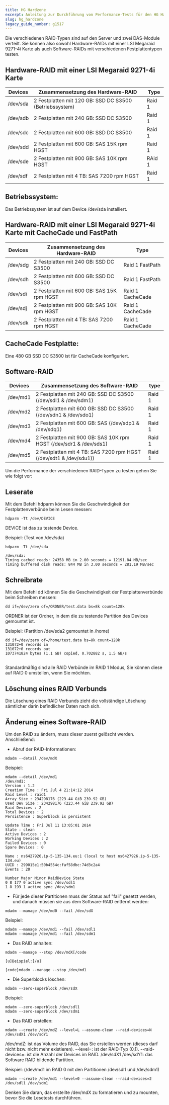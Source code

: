 ```yaml
---
title: HG Hardzone
excerpt: Anleitung zur Durchführung von Performance-Tests für den HG Hardzone Server
slug: hg_hardzone
legacy_guide_number: g1517
---
```


Die verschiedenen RAID-Typen sind auf den Server und zwei DAS-Module verteilt. Sie können also sowohl Hardware-RAIDs mit einer LSI Megaraid 9271-4i Karte als auch Software-RAIDs mit verschiedenen Festplattentypen testen.

## Hardware-RAID mit einer LSI Megaraid 9271-4i Karte
|Devices|Zusammensetzung des Hardware-RAID|Type|
|---|---|---|
|/dev/sda|2 Festplatten mit 120 GB: SSD DC S3500 (Betriebssystem)|Raid 1|
|/dev/sdb|2 Festplatten mit 240 GB: SSD DC S3500|Raid 1|
|/dev/sdc|2 Festplatten mit 600 GB: SSD DC S3500|Raid 1|
|/dev/sdd|2 Festplatten mit 600 GB: SAS 15K rpm HGST|Raid 1|
|/dev/sde|2 Festplatten mit 900 GB: SAS 10K rpm HGST|RAid 1|
|/dev/sdf|2 Festplatten mit 4 TB: SAS 7200 rpm HGST|Raid 1|



## Betriebssystem:
Das Betriebssystem ist auf dem Device /dev/sda installiert.


## Hardware-RAID mit einer LSI Megaraid 9271-4i Karte mit CacheCade und FastPath
|Devices|Zusammensetzung des Hardware-RAID|Type|
|---|---|---|
|/dev/sdg|2 Festplatten mit 240 GB: SSD DC S3500|Raid 1 FastPath|
|/dev/sdh|2 Festplatten mit 600 GB: SSD DC S3500|Raid 1 FastPath|
|/dev/sdi|2 Festplatten mit 600 GB: SAS 15K rpm HGST|Raid 1 CacheCade|
|/dev/sdj|2 Festplatten mit 900 GB: SAS 10K rpm HGST|Raid 1 CacheCade|
|/dev/sdk|2 Festplatten mit 4 TB: SAS 7200 rpm HGST|Raid 1 CacheCade|



## CacheCade Festplatte:
Eine 480 GB SSD DC S3500 ist für CacheCade konfiguriert.


## Software-RAID
|Devices|Zusammensetzung des Software-RAID|type|
|---|---|---|
|/dev/md1|2 Festplatten mit 240 GB: SSD DC S3500 (/dev/sdl1 & /dev/sdm1)|Raid 1|
|/dev/md2|2 Festplatten mit 600 GB: SSD DC S3500 (/dev/sdn1 & /dev/sdo1)|Raid 1|
|/dev/md3|2 Festplatten mit 600 GB: SAS (/dev/sdp1 & /dev/sdq1)|Raid 1|
|/dev/md4|2 Festplatten mit 900 GB: SAS 10K rpm HGST (/dev/sdr1 & /dev/sds1)|Raid 1|
|/dev/md5|2 Festplatten mit 4 TB: SAS 7200 rpm HGST (/dev/sdt1 & /dev/sdu1))|Raid 1|



Um die Performance der verschiedenen RAID-Typen zu testen gehen Sie wie folgt vor:

## Leserate
Mit dem Befehl hdparm können Sie die Geschwindigkeit der Festplattenverbünde beim Lesen messen:


```
hdparm -Tt /dev/DEVICE
```


DEVICE ist das zu testende Device.

Beispiel: (Test von /dev/sda)


```
hdparm -Tt /dev/sda

/dev/sda:
Timing cached reads: 24358 MB in 2.00 seconds = 12191.84 MB/sec
Timing buffered disk reads: 844 MB in 3.00 seconds = 281.19 MB/sec
```




## Schreibrate
Mit dem Befehl dd können Sie die Geschwindigkeit der Festplattenverbünde beim Schreiben messen:


```
dd if=/dev/zero of=/ORDNER/test.data bs=8k count=128k
```


ORDNER ist der Ordner, in dem die zu testende Partition des Devices gemountet ist.

Beispiel: (Partition /dev/sda2 gemountet in /home)


```
dd if=/dev/zero of=/home/test.data bs=8k count=128k
131072+0 records in
131072+0 records out
1073741824 bytes (1.1 GB) copied, 0.702882 s, 1.5 GB/s
```




## 
Standardmäßig sind alle RAID Verbünde im RAID 1 Modus, Sie können diese auf RAID 0 umstellen, wenn Sie möchten.

## Löschung eines RAID Verbunds
Die Löschung eines RAID Verbunds zieht die vollständige Löschung sämtlicher darin befindlicher Daten nach sich.


## Änderung eines Software-RAID
Um den RAID zu ändern, muss dieser zuerst gelöscht werden. Anschließend:


- Abruf der RAID-Informationen:


```
mdadm --detail /dev/mdX
```


Beispiel:


```
mdadm --detail /dev/md1
/dev/md1:
Version : 1.2
Creation Time : Fri Jul 4 21:14:12 2014
Raid Level : raid1
Array Size : 234298176 (223.44 GiB 239.92 GB)
Used Dev Size : 234298176 (223.44 GiB 239.92 GB)
Raid Devices : 2
Total Devices : 2
Persistence : Superblock is persistent

Update Time : Fri Jul 11 13:05:01 2014
State : clean
Active Devices : 2
Working Devices : 2
Failed Devices : 0
Spare Devices : 0

Name : ns6427926.ip-5-135-134.eu:1 (local to host ns6427926.ip-5-135-134.eu)
UUID : 299015e1:50b4554c:faf58dbc:74d3c2a4
Events : 20

Number Major Minor RaidDevice State
0 8 177 0 active sync /dev/sdl1
1 8 193 1 active sync /dev/sdm1
```


- Für jede dieser Partitionen muss der Status auf "fail" gesetzt werden, und danach müssen sie aus dem Software-RAID entfernt werden:


```
mdadm --manage /dev/md0 --fail /dev/sdX
```


Beispiel:


```
mdadm --manage /dev/md1 --fail /dev/sdl1
mdadm --manage /dev/md1 --fail /dev/sdm1
```


- Das RAID anhalten:


```
mdadm --manage --stop /dev/mdX[/code

[u]Beispiel:[/u]

[code]mdadm --manage --stop /dev/md1
```


- Die Superblocks löschen:


```
mdadm --zero-superblock /dev/sdX
```


Beispiel:


```
mdadm --zero-superblock /dev/sdl1
mdadm --zero-superblock /dev/sdm1
```


- Das RAID erstellen:


```
mdadm --create /dev/mdZ --level=L --assume-clean --raid-devices=N /dev/sdX1 /dev/sdY1
```


/dev/mdZ: ist das Volume des RAID, das Sie erstellen werden (dieses darf nicht bzw. nicht mehr existieren).
--level=: ist der RAID-Typ (0,1).
--raid-devices=: ist die Anzahl der Devices im RAID.
/dev/sdX1 /dev/sdY1: das Software RAID bildende Partition.

Beispiel: (/dev/md1 im RAID 0 mit den Partitionen /dev/sdl1 und /dev/sdm1)


```
mdadm --create /dev/md1 --level=0 --assume-clean --raid-devices=2 /dev/sdl1 /dev/sdm1
```



Denken Sie daran, das erstellte /dev/mdX zu formatieren und zu mounten, bevor Sie die Lesetests durchführen.

